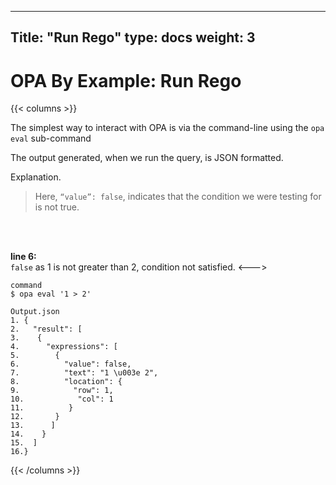 
---
Title: "Run Rego"
type: docs
weight: 3
---

# OPA By Example: Run Rego

{{< columns >}}


The simplest way to interact with OPA is via the command-line using the ```opa eval``` sub-command

The output generated, when we run the query, is JSON formatted.

Explanation.
> Here, ```“value”: false```, indicates that the condition we were testing for is not true.

<br>
<br>

<strong>line 6: </strong><br>
```false``` as 1 is not greater than 2, condition not satisfied.
<--->

```
command
$ opa eval '1 > 2'

```


```
Output.json
1. {				
2.   "result": [
3.    {
4.      "expressions": [
5.        {
6.          "value": false,   	
7.          "text": "1 \u003e 2",
8.          "location": {
9.            "row": 1,
10.            "col": 1
11.          }
12.       }
13.      ]
14.    }
15.  ]
16.}

```

{{< /columns >}}
